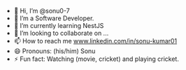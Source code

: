 - 👋 Hi, I’m @sonu0-7
- 👀 I’m a Software Developer.
- 🌱 I’m currently learning NestJS
- 💞️ I’m looking to collaborate on ...
- 📫 How to reach me www.linkedin.com/in/sonu-kumar01
- 😄 Pronouns: (his/him) Sonu
- ⚡ Fun fact: Watching (movie, cricket) and playing cricket.

<!---
sonu0-7/sonu0-7 is a ✨ special ✨ repository because its `README.md` (this file) appears on your GitHub profile.
You can click the Preview link to take a look at your changes.
--->
